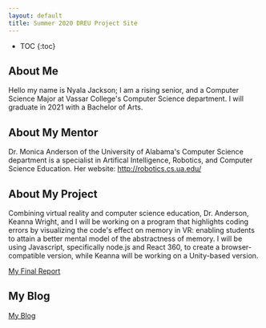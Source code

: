 ```yaml
---
layout: default
title: Summer 2020 DREU Project Site
---
```


* TOC
{:toc}

## About Me

Hello my name is Nyala Jackson; I am a rising senior, and a Computer Science Major at Vassar College's Computer Science department. I will graduate in 2021 with a Bachelor of Arts. 

## About My Mentor

Dr. Monica Anderson of the University of Alabama's Computer Science department is a specialist in Artifical Intelligence, Robotics, and Computer Science Education. 
Her website: http://robotics.cs.ua.edu/

## About My Project

Combining virtual reality and computer science education, Dr. Anderson, Keanna Wright, and I will be working on a program that highlights coding errors by visualizing the code's effect on memory in VR: enabling students to attain a better mental model of the abstractness of memory. I will be using Javascript, specifically node.js and React 360, to create a browser-compatible version, while Keanna will be working on a Unity-based version. 

[My Final Report](files/finalreport.pdf)

## My Blog

[My Blog](blog.html)
